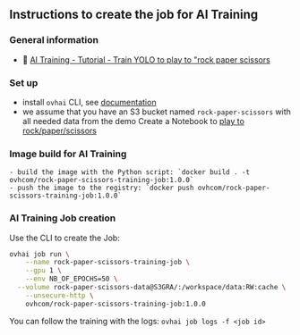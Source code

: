 ## Instructions to create the job for AI Training

### General information
  - 🔗 [AI Training - Tutorial - Train YOLO to play to "rock paper scissors](https://help.ovhcloud.com/csm/en-ie-public-cloud-ai-training-train-rock-paper-scissors?id=kb_article_view&sysparm_article=KB0060296)

### Set up
  - install `ovhai` CLI, see [documentation](https://help.ovhcloud.com/csm/en-gb-public-cloud-ai-cli-install-client?id=kb_article_view&sysparm_article=KB0047844)
  - we assume that you have an S3 bucket named `rock-paper-scissors` with all needed data from the demo Create a Notebook to [play to rock/paper/scissors](../../notebooks/YOLOV8/)

### Image build for AI Training

	- build the image with the Python script: `docker build . -t ovhcom/rock-paper-scissors-training-job:1.0.0`
	- push the image to the registry: `docker push ovhcom/rock-paper-scissors-training-job:1.0.0`

### AI Training Job creation 

Use the CLI to create the Job:
```bash
ovhai job run \
	--name rock-paper-scissors-training-job \
	--gpu 1 \
	--env NB_OF_EPOCHS=50 \
  --volume rock-paper-scissors-data@S3GRA/:/workspace/data:RW:cache \
	--unsecure-http \
	ovhcom/rock-paper-scissors-training-job:1.0.0
```

You can follow the training with the logs: `ovhai job logs -f <job id>`